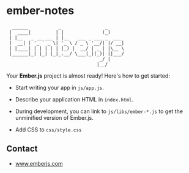 # ember-notes

      ______           _                _
     |  ____|         | |              (_)
     | |__   _ __ ___ | |__   ___ _ ___ _  ___
     |  __| | '_ ` _ \| '_ \ / _ \ '__/| |/ __|
     | |____| | | | | | |_) |  __/ | _ | |\__ \
     |______|_| |_| |_|_.__/ \___|_|(_)| ||___/
                                      _/ |
                                     |__/

Your **Ember.js** project is almost ready! Here's how to get started:

- Start writing your app in `js/app.js`.

- Describe your application HTML in `index.html`.

- During development, you can link to `js/libs/ember-*.js` to get the
  unminified version of Ember.js.

- Add CSS to `css/style.css`

## Contact

- www.emberjs.com

